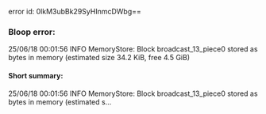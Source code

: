 error id: 0lkM3ubBk29SyHInmcDWbg==
### Bloop error:

25/06/18 00:01:56 INFO MemoryStore: Block broadcast_13_piece0 stored as bytes in memory (estimated size 34.2 KiB, free 4.5 GiB)
#### Short summary: 

25/06/18 00:01:56 INFO MemoryStore: Block broadcast_13_piece0 stored as bytes in memory (estimated s...